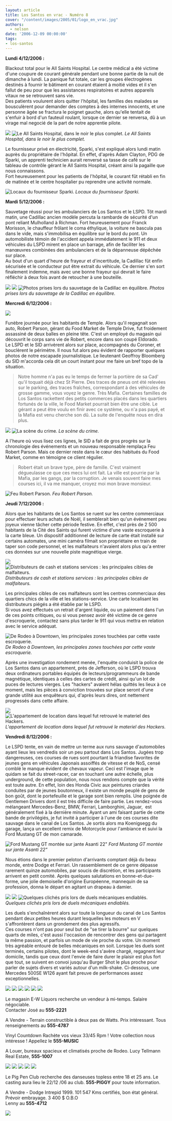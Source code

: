 ```yaml
---
layout: article
title: Los Santos en vrac - Numéro 8
cover: "/content/images/2005/01/logo_en_vrac.jpg"
authors:
  - nelson
date: '2006-12-09 00:00:00'
tags:
- los-santos
---
```


 **Lundi 4/12/2006 :**

Blackout total pour le All Saints Hospital. Le centre médical a été victime d'une coupure de courant générale pendant une bonne partie de la nuit de dimanche à lundi. La panique fut totale, car les groupes électrogènes destinés à fournir le bâtiment en courant étaient à moitié vides et il s'en fallut de peu pour que les assistances respiratoires et autres appareils vitaux ne se retrouvent sans vie.  
Des patients voulurent alors quitter l'hôpital, les familles des malades se bousculèrent pour demander des comptes à des internes innocents, et une personne âgée se fractura le poignet gauche, alors qu'elle tentait de s'enfuir à bord d'un fauteuil roulant, lorsque ce dernier se renversa, dû à un virage mal negocié de la part de notre apprentie pilote.

![](/content/images/2005/01/allsaints.jpg)
![Le All Saints Hospital, dans le noir le plus complet.](/content/images/2005/01/allsaints2.jpg)
_Le All Saints Hospital, dans le noir le plus complet._

Le fournisseur privé en électricité, Sparki, s'est expliqué alors lundi matin auprès du propriétaire de l'hôpital. En effet, d'après Adam Clayton, PDG de Sparki, un apprenti technicien aurait renversé sa tasse de café sur le tableau de contrôle gérant le All Saints Hospital, créant ainsi la pagaille que nous connaissons.  
Fort heureusement pour les patients de l'hôpital, le courant fût rétabli en fin de matinée et le centre hospitalier pu reprendre une activité normale.

![Locaux du fournisseur Sparki.](/content/images/2005/01/sparki.jpg)
_Locaux du fournisseur Sparki._

**Mardi 5/12/2006 :**

Sauvetage réussi pour les ambulanciers de Los Santos et le LSPD. Tôt mardi matin, une Cadillac ancien modèle percuta la rambarde de sécurité d'un pont reliant Mulholland à Richman. Fort heureusement pour Franck Morisson, le chauffeur frôlant le coma éthylique, la voiture ne bascula pas dans le vide, mais s'immobilisa en équilibre sur le bord du pont. Un automobiliste témoin de l'accident appela immédiatement le 911 et deux véhicules du LSPD mirent en place un barrage, afin de faciliter les manœuvres combinées des ambulanciers et de la dépanneuse dépêchée sur place.  
Au bout d'un quart d'heure de frayeur et d'incertitude, la Cadillac fût enfin sécurisée et le conducteur put être extrait du véhicule. Ce dernier s'en sort finalement indemne, mais avec une bonne frayeur qui devrait le faire réfléchir à deux fois avant de retoucher à une bouteille.

![](/content/images/2005/01/crashpont.jpg)
![](/content/images/2005/01/crashpont2.jpg)
![Photos prises lors du sauvetage de la Cadillac en équilibre.](/content/images/2005/01/crashpont3.jpg)
_Photos prises lors du sauvetage de la Cadillac en équilibre._

**Mercredi 6/12/2006 :**

![](/content/images/2005/01/robert3.jpg)

Funèbre journée pour les habitants de Temple. Alors qu'il regagnait son auto, Robert Parson, gérant du Food Market de Temple Drive, fut froidement assassiné de deux balles en pleine tête. C'est un employé du magasin qui découvrit le corps sans vie de Robert, encore dans son coupé Eldorado.  
Le LSPD et le SID arrivèrent alors sur place, accompagnés du Coroner, et bouclèrent le périmètre. Il nous fut alors peu évident de rapporter quelques photos de notre escapade journalistique. Le lieutenant Geoffroy Bloomberg du SID m'accorda cela dit un court instant pour me faire un bref topo de la situation.

> Notre homme n'a pas eu le temps de fermer la portière de sa Cad' qu'il toquait déjà chez St Pierre. Des traces de pneus ont été relevées sur le parking, des traces fraîches, correspondant à des véhicules de grosse gamme, vous voyez le genre. Très Mafia. Certaines familles de Los Santos rackettent des petits commerces placés dans les quartiers fortunés de la ville, le Food Market pourrait bien être une cible. Le gérant a peut être voulu en finir avec ce système, ou n'a pas payé, et la Mafia est venu cherche son dû. La suite de l'enquête nous en dira plus.

![](/content/images/2005/01/robert.jpg)
![La scène du crime.](/content/images/2005/01/robert2.jpg)
_La scène du crime._

A l'heure où vous lisez ces lignes, le SID a fait de gros progrès sur la chronologie des événements et un nouveau responsable remplaça Feu Robert Parson. Mais ce dernier reste dans le cœur des habitués du Food Market, comme en témoigne ce client régulier.

> Robert était un brave type, père de famille. C'est vraiment dégueulasse ce que ces mecs lui ont fait. La ville est pourrie par la Mafia, par les gangs, par la corruption. Je venais souvent faire mes courses ici, il va me manquer, croyez moi mon brave monsieur.

![Feu Robert Parson.](/content/images/2005/01/robert4.jpg)
_Feu Robert Parson._[](/content/images/2005/01/sataxico.jpg)

**Jeudi 7/12/2006 :**

Alors que les habitants de Los Santos se ruent sur les centre commerciaux pour effectuer leurs achats de Noël, il semblerait bien qu'un événement peu joyeux vienne tâcher cette période festive. En effet, c'est près de 2 500 habitants de la Cité des Saints qui furent victime d'une vaste escroquerie à la carte bleue. Un dispositif additionnel de lecture de carte était installé sur certains automates, une mini caméra filmait son propriétaire en train de taper son code personnel, et les malfaiteurs n'avaient alors plus qu'a entrer ces données sur une nouvelle piste magnétique vierge.

![](/content/images/2005/01/distrib.jpg)
![Distributeurs de cash et stations services : les principales cibles de malfaiteurs.](/content/images/2005/01/distrib2.jpg)
_Distributeurs de cash et stations services : les principales cibles de malfaiteurs._

Les principales cibles de ces malfaiteurs sont les centres commerciaux des quartiers chics de la ville et les stations-service. Une carte localisant les distributeurs piégés a été établie par le LSPD.  
Si vous avez effectués un retrait d'argent liquide, ou un paiement dans l'un de ces points critiques, ou si vous pensez avoir été victime de ce genre d'escroquerie, contactez sans plus tarder le 911 qui vous mettra en relation avec le service adéquat.

![De Rodeo à Downtown, les principales zones touchées par cette vaste escroquerie.](/content/images/2005/01/robmap.jpg)
_De Rodeo à Downtown, les principales zones touchées par cette vaste escroquerie._

Après une investigation rondement menée, l'enquête conduisit la police de Los Santos dans un appartement, près de Jefferson, où le LSPD trouva deux ordinateurs portables équipés de lecteurs/programmeurs de bande magnétique, identiques à celles des cartes de crédit, ainsi qu'un lot de puces de lectures vierges. Les "hackers" avaient hélas quittés les lieux à ce moment, mais les pièces à conviction trouvées sur place seront d'une grande utilité aux enquêteurs qui, d'après leurs dires, ont nettement progressés dans cette affaire.

![](/content/images/2005/01/distrib3.jpg)
![L'appartement de location dans lequel fut retrouvé le materiel des Hackers.](/content/images/2005/01/distrib4.jpg)
_L'appartement de location dans lequel fut retrouvé le materiel des Hackers._

**Vendredi 8/12/2006 :**

Le LSPD tente, en vain de mettre un terme aux runs sauvage d'automobiles ayant lieux les vendredis soir un peu partout dans Los Santos. Jugées trop dangereuses, ces courses de rues sont pourtant la friandise favorites de jeunes gens en véhicules Japonais assoiffés de vitesse et de NoS, censé comblé le manque évident de chevaux vapeur. Ceci est l'image que le quidam se fait du street-racer, car en touchant une autre échelle, plus underground, de cette population, nous nous rendons compte que la vérité est toute autre. En effet, loin des Honda Civic aux peintures criardes conduites par de jeunes boutonneux, il existe un monde peuplé de gens de bon goût, dont le portefeuille et le garage sont bien remplis. Une poignée de Gentlemen Drivers dont il est très difficile de faire partie. Les rendez-vous mélangeant Mercedes-Benz, BMW, Ferrari, Lamborghini, Jaguar,&nbsp; est généralement fixé à la dernière minute. Ayant un ami faisant partie de cette bande de privilégiés, je fut invité à participer à l'une de ces courses dite sauvage dans le canal de Los Santos. Je sortis alors ma Koenigsegg du garage, lança un excellent remix de Motorcycle pour l'ambiance et suivi la Ford Mustang GT de mon camarade.

![Ford Mustang GT montée sur jante Asanti 22"](/content/images/2005/01/race3.jpg)
_Ford Mustang GT montée sur jante Asanti 22"_[](/content/images/2005/01/race2.jpg)

Nous étions dans le premier peloton d'arrivants comptant déjà du beau monde, entre Dodge et Ferrari. Un rassemblement de ce genre dépasse rarement quinze automobiles, par soucis de discrétion, et les participants arrivent en petit comité. Après quelques salutations en bonne-et-due-forme, une jolie demoiselle d'origine Européenne, mannequin de sa profession, donna le départ en agitant un drapeau à damier.

![](/content/images/2005/01/race1.jpg)
![](/content/images/2005/01/race4.jpg)
![Quelques clichés pris lors de duels mécaniques endiablés.](/content/images/2005/01/race6.jpg)
_Quelques clichés pris lors de duels mécaniques endiablés._

Les duels s'enchaînèrent alors sur toute la longueur du canal de Los Santos pendant deux petites heures durant lesquelles les moteurs en V s'affrontèrent dans un grondement des plus agressifs.  
Ces courses n'ont pas pour seul but de "se tirer la bourre" sur quelques quarts de miles, c'est aussi l'occasion de rencontrer des gens qui partagent la même passion, et parfois un mode de vie proche du votre. Un moment très agréable entouré de belles mécaniques en soit. Lorsque les duels sont terminés, certains pilotes, dont le week-end s'avère chargé, regagnent leur domicile, tandis que ceux dont l'envie de faire durer le plaisir est plus fort que tout, se suivent en convoi jusqu'au Burger Shot le plus proche pour parler de sujets divers et variés autour d'un milk-shake. Ci-dessous, une Mercedes 500SE W126 ayant fait preuve de performances assez exceptionnelles.

![](/content/images/2005/01/race5.jpg)
![](/content/images/2005/01/pannonces2.jpg)
![](/content/images/2005/01/liquor.jpg)
![](/content/images/2005/01/terrain.jpg)
![](/content/images/2005/01/vinyl.jpg)
![](/content/images/2005/01/offices.jpg)

Le magasin E-W Liquors recherche un vendeur à mi-temps. Salaire négociable.  
Contacter José au **555-2221**

A Vendre - Terrain constructible à deux pas de Watts. Prix intéressant. Tous renseignements au **555-4787**

Vinyl Countdown Rachète vos vieux 33/45 Rpm ! Votre collection nous intéresse ! Appellez le **555-MUSIC**

A Louer, bureaux spacieux et climatisés proche de Rodeo. Lucy Tellmann Real Estate, **555-1007**

![](/content/images/2005/01/pigpen.jpg)
![](/content/images/2005/01/pigpen2.jpg)
![](/content/images/2005/01/intrepid1.jpg)
![](/content/images/2005/01/intrepid2.jpg)
![](/content/images/2005/01/intrepid3.jpg)

Le Pig Pen Club recherche des danseuses topless entre 18 et 25 ans. Le casting aura lieu le 22/12 /06 au club. **555-PIGGY** pour toute information.

A Vendre - Dodge Intrepid 1999. 101 547 Kms certifiés, bon état général. Prévoir embrayage. 3 400 $ O.B.O  
Lenny au **555-4712**

![](/content/images/2005/01/grilleannonce.jpg)